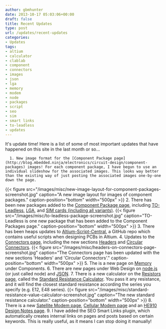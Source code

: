 ```yaml
---
author: gbmhunter
date: 2013-10-17 05:03:06+00:00
draft: false
title: Recent Updates
type: post
url: /updates/recent-updates
categories:
- Updates
tags:
- altium
- calculator
- clablab
- component
- connectors
- images
- json
- lga
- memory
- modem
- node
- packages
- script
- seo
- sim
- smart links
- to-leadless
- updates
---
```


It's update time! Here is a list of some of most important updates that have happened on this site in the last month or so...



	  1. New image format for the [Component Package page](http://blog.mbedded.ninja/electronics/circuit-design/component-packages) images! For each component package, I have begun to use an individual slideshow for the associated images. This looks way better than the existing way of just posting the associated images one-by-one down the page.
{{< figure src="/images/misc/new-image-layout-for-component-packages-screenshot.jpg" caption="A new image layout for images of component packages." caption-position="bottom" width="500px" >}}
	  2. There has been new packages added to the [Component Package page](http://blog.mbedded.ninja/electronics/circuit-design/component-packages), including [TO-Leadless](http://blog.mbedded.ninja/electronics/circuit-design/component-packages#to-leadless), [LGA](http://blog.mbedded.ninja/electronics/circuit-design/component-packages#lga), and [SIM cards (including all variants)](http://blog.mbedded.ninja/electronics/circuit-design/component-packages#sim-cards).
{{< figure src="/images/misc/to-leadless-package-screenshot.jpg" caption="TO-Leadless is one new package that has been added to the Component Packages page." caption-position="bottom" width="500px" >}}
	  3. There has been heaps updates to [Altium-Script-Central](https://github.com/gbmhunter/Altium-Script-Central), a GitHub repo which contains useful scripts when designing PCBs in Altium.
	  4. Updates to the [Connectors page](http://blog.mbedded.ninja/electronics/components/connectors), including the new sections [Headers](http://blog.mbedded.ninja/electronics/components/connectors#headers) and [Circular Connectors](http://blog.mbedded.ninja/electronics/components/connectors#circular-connectors).
{{< figure src="/images/misc/headers-on-connectors-page-screenshot.jpg" caption="The Connectors page has been updated with the new sections 'Headers' and 'Circular Connectors'." caption-position="bottom" width="500px" >}}
	  5. The is a new page on [Memory](http://blog.mbedded.ninja/electronics/components/memory) under Components.
	  6. There are new pages under Web Design on [node.js](http://blog.mbedded.ninja/programming/website-design/nodejs) (or just called node) and [JSON](http://blog.mbedded.ninja/programming/website-design/json).
	  7. There is a new calculator on the [Resistors page](http://blog.mbedded.ninja/electronics/components/resistors), called the [Standard Resistance Calculator](http://blog.mbedded.ninja/electronics/components/resistors#standard-values). You pass it any resistance, and it will find the closest standard resistance according the series you specify (e.g. E12, E48 series).
{{< figure src="/images/misc/standard-resistance-value-calculator-screenshot.jpg" caption="The new standard resistance calculator." caption-position="bottom" width="500px" >}}
	  8. There is a new [Satellite Modem page](http://blog.mbedded.ninja/electronics/components/satellite-modems), [Cellular Modem page](http://blog.mbedded.ninja/electronics/components/cellular-modems) and an [HE910 Design Notes page](http://blog.mbedded.ninja/electronics/components/cellular-modems/he910-design-notes).
	  9. I have added the SEO Smart Links plugin, which automatically creates internal links on pages and posts based on certain keywords. This is really useful, as it means I can stop doing it manually!

